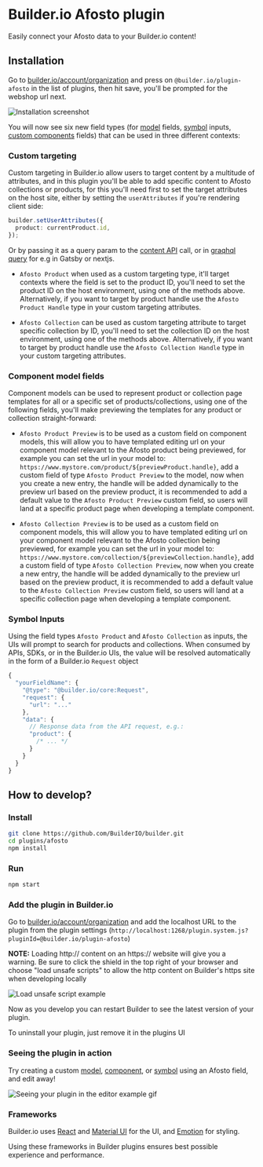 # Builder.io Afosto plugin

Easily connect your Afosto data to your Builder.io content!

## Installation

Go to [builder.io/account/organization](https://builder.io/account/organization) and press on `@builder.io/plugin-afosto` in the list of plugins, then hit save, you'll be prompted for the webshop url next.

![Installation screenshot](https://cdn.builder.io/api/v1/image/assets%2F6d39f4449e2b4e6792a793bb8c1d9615%2F18a7201313914cccae7f0311a1a614ae)

You will now see six new field types (for [model](https://builder.io/c/docs/guides/getting-started-with-models) fields, [symbol](https://builder.io/c/docs/guides/symbols) inputs, [custom components](https://builder.io/c/docs/custom-react-components) fields) that can be used in three different contexts:

### Custom targeting

Custom targeting in Builder.io allow users to target content by a multitude of attributes, and in this plugin you'll be able to add specific content to Afosto collections or products, for this you'll need first to set the target attributes on the host site, either by setting the `userAttributes` if you're rendering client side:

```ts
builder.setUserAttributes({
  product: currentProduct.id,
});
```

Or by passing it as a query param to the [content API](https://www.builder.io/c/docs/query-api#:~:text=userAttributes) call, or in [graqhql query](https://www.builder.io/c/docs/graphql-api#:~:text=with%20targeting) for e.g in Gatsby or nextjs.

- `Afosto Product` when used as a custom targeting type, it'll target contexts where the field is set to the product ID, you'll need to set the product ID on the host environment, using one of the methods above. Alternatively, if you want to target by product handle use the `Afosto Product Handle` type in your custom targeting attributes.

- `Afosto Collection` can be used as custom targeting attribute to target specific collection by ID, you'll need to set the collection ID on the host environment, using one of the methods above. Alternatively, if you want to target by product handle use the `Afosto Collection Handle` type in your custom targeting attributes.

### Component model fields

Component models can be used to represent product or collection page templates for all or a specific set of products/collections, using one of the following fields, you'll make previewing the templates for any product or collection straight-forward:

- `Afosto Product Preview` is to be used as a custom field on component models, this will allow you to have templated editing url on your component model relevant to the Afosto product being previewed, for example you can set the url in your model to:
  `https://www.mystore.com/product/${previewProduct.handle}`, add a custom field of type `Afosto Product Preview` to the model, now when you create a new entry, the handle will be added dynamically to the preview url based on the preview product, it is recommended to add a default value to the `Afosto Product Preview` custom field, so users will land at a specific product page when developing a template component.

- `Afosto Collection Preview` is to be used as a custom field on component models, this will allow you to have templated editing url on your component model relevant to the Afosto collection being previewed, for example you can set the url in your model to:
  `https://www.mystore.com/collection/${previewCollection.handle}`, add a custom field of type `Afosto Collection Preview`, now when you create a new entry, the handle will be added dynamically to the preview url based on the preview product, it is recommended to add a default value to the `Afosto Collection Preview` custom field, so users will land at a specific collection page when developing a template component.

### Symbol Inputs

Using the field types `Afosto Product` and `Afosto Collection` as inputs, the UIs will prompt to search for products and collections. When consumed by APIs, SDKs, or in the Builder.io UIs, the value will be resolved automatically in the form of a Builder.io `Request` object

```js
{
  "yourFieldName": {
    "@type": "@builder.io/core:Request",
    "request": {
      "url": "..."
    },
    "data": {
      // Response data from the API request, e.g.:
      "product": {
        /* ... */
      }
    }
  }
}
```

## How to develop?

### Install

```bash
git clone https://github.com/BuilderIO/builder.git
cd plugins/afosto
npm install
```

### Run

```bash
npm start
```

### Add the plugin in Builder.io

Go to [builder.io/account/organization](https://builder.io/account/organization) and add the localhost URL to the plugin from the plugin settings (`http://localhost:1268/plugin.system.js?pluginId=@builder.io/plugin-afosto`)

**NOTE:** Loading http:// content on an https:// website will give you a warning. Be sure to click the shield in the top right of your browser and choose "load unsafe scripts" to allow the http content on Builder's https site when developing locally

<img alt="Load unsafe script example" src="https://i.stack.imgur.com/uSaLL.png">

Now as you develop you can restart Builder to see the latest version of your plugin.

To uninstall your plugin, just remove it in the plugins UI

### Seeing the plugin in action

Try creating a custom [model](https://builder.io/c/docs/guides/getting-started-with-models), [component](https://builder.io/c/docs/custom-react-components), or [symbol](https://builder.io/c/docs/guides/symbols) using an Afosto field, and edit away!

<img src="https://i.imgur.com/uVOLn7A.gif" alt="Seeing your plugin in the editor example gif">

### Frameworks

Builder.io uses [React](https://github.com/facebook/react) and [Material UI](https://github.com/mui-org/material-ui) for the UI, and [Emotion](https://github.com/emotion-js/emotion) for styling.

Using these frameworks in Builder plugins ensures best possible experience and performance.
